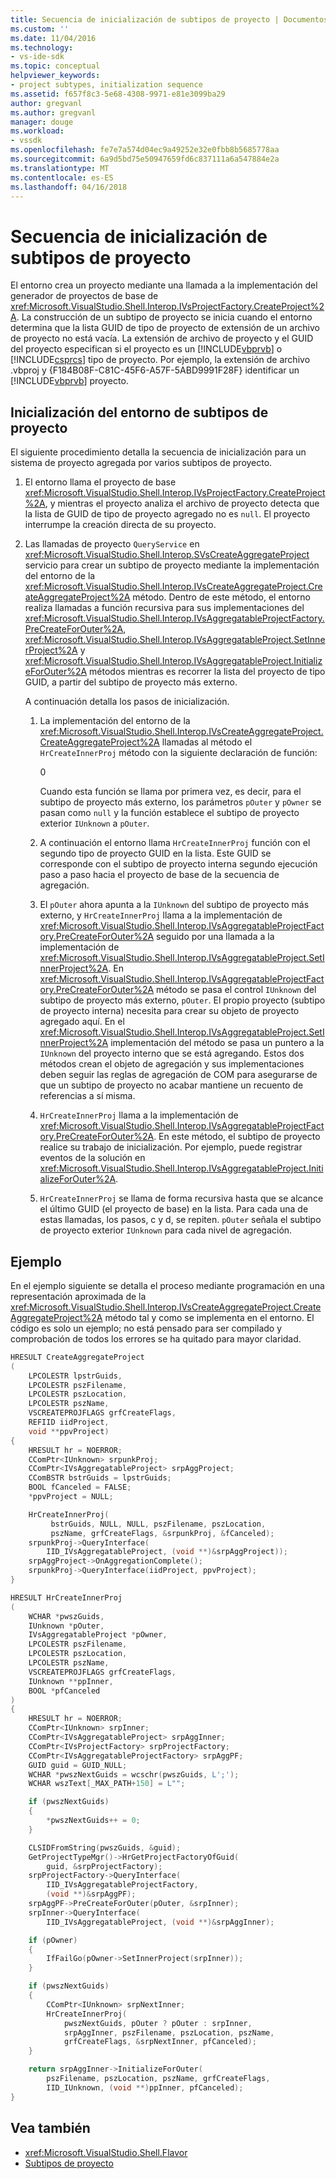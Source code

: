 ```yaml
---
title: Secuencia de inicialización de subtipos de proyecto | Documentos de Microsoft
ms.custom: ''
ms.date: 11/04/2016
ms.technology:
- vs-ide-sdk
ms.topic: conceptual
helpviewer_keywords:
- project subtypes, initialization sequence
ms.assetid: f657f8c3-5e68-4308-9971-e81e3099ba29
author: gregvanl
ms.author: gregvanl
manager: douge
ms.workload:
- vssdk
ms.openlocfilehash: fe7e7a574d04ec9a49252e32e0fbb8b5685778aa
ms.sourcegitcommit: 6a9d5bd75e50947659fd6c837111a6a547884e2a
ms.translationtype: MT
ms.contentlocale: es-ES
ms.lasthandoff: 04/16/2018
---
```

# <a name="initialization-sequence-of-project-subtypes"></a>Secuencia de inicialización de subtipos de proyecto
El entorno crea un proyecto mediante una llamada a la implementación del generador de proyectos de base de <xref:Microsoft.VisualStudio.Shell.Interop.IVsProjectFactory.CreateProject%2A>. La construcción de un subtipo de proyecto se inicia cuando el entorno determina que la lista GUID de tipo de proyecto de extensión de un archivo de proyecto no está vacía. La extensión de archivo de proyecto y el GUID del proyecto especifican si el proyecto es un [!INCLUDE[vbprvb](../../code-quality/includes/vbprvb_md.md)] o [!INCLUDE[csprcs](../../data-tools/includes/csprcs_md.md)] tipo de proyecto. Por ejemplo, la extensión de archivo .vbproj y {F184B08F-C81C-45F6-A57F-5ABD9991F28F} identificar un [!INCLUDE[vbprvb](../../code-quality/includes/vbprvb_md.md)] proyecto.

## <a name="environments-initialization-of-project-subtypes"></a>Inicialización del entorno de subtipos de proyecto
 El siguiente procedimiento detalla la secuencia de inicialización para un sistema de proyecto agregada por varios subtipos de proyecto.

1.  El entorno llama el proyecto de base <xref:Microsoft.VisualStudio.Shell.Interop.IVsProjectFactory.CreateProject%2A>, y mientras el proyecto analiza el archivo de proyecto detecta que la lista de GUID de tipo de proyecto agregado no es `null`. El proyecto interrumpe la creación directa de su proyecto.

2.  Las llamadas de proyecto `QueryService` en <xref:Microsoft.VisualStudio.Shell.Interop.SVsCreateAggregateProject> servicio para crear un subtipo de proyecto mediante la implementación del entorno de la <xref:Microsoft.VisualStudio.Shell.Interop.IVsCreateAggregateProject.CreateAggregateProject%2A> método. Dentro de este método, el entorno realiza llamadas a función recursiva para sus implementaciones del <xref:Microsoft.VisualStudio.Shell.Interop.IVsAggregatableProjectFactory.PreCreateForOuter%2A>, <xref:Microsoft.VisualStudio.Shell.Interop.IVsAggregatableProject.SetInnerProject%2A> y <xref:Microsoft.VisualStudio.Shell.Interop.IVsAggregatableProject.InitializeForOuter%2A> métodos mientras es recorrer la lista del proyecto de tipo GUID, a partir del subtipo de proyecto más externo.

     A continuación detalla los pasos de inicialización.

    1.  La implementación del entorno de la <xref:Microsoft.VisualStudio.Shell.Interop.IVsCreateAggregateProject.CreateAggregateProject%2A> llamadas al método el `HrCreateInnerProj` método con la siguiente declaración de función:

         <CodeContentPlaceHolder>0</CodeContentPlaceHolder>

         Cuando esta función se llama por primera vez, es decir, para el subtipo de proyecto más externo, los parámetros `pOuter` y `pOwner` se pasan como `null` y la función establece el subtipo de proyecto exterior `IUnknown` a `pOuter`.

    2.  A continuación el entorno llama `HrCreateInnerProj` función con el segundo tipo de proyecto GUID en la lista. Este GUID se corresponde con el subtipo de proyecto interna segundo ejecución paso a paso hacia el proyecto de base de la secuencia de agregación.

    3.  El `pOuter` ahora apunta a la `IUnknown` del subtipo de proyecto más externo, y `HrCreateInnerProj` llama a la implementación de <xref:Microsoft.VisualStudio.Shell.Interop.IVsAggregatableProjectFactory.PreCreateForOuter%2A> seguido por una llamada a la implementación de <xref:Microsoft.VisualStudio.Shell.Interop.IVsAggregatableProject.SetInnerProject%2A>. En <xref:Microsoft.VisualStudio.Shell.Interop.IVsAggregatableProjectFactory.PreCreateForOuter%2A> método se pasa el control `IUnknown` del subtipo de proyecto más externo, `pOuter`. El propio proyecto (subtipo de proyecto interna) necesita para crear su objeto de proyecto agregado aquí. En el <xref:Microsoft.VisualStudio.Shell.Interop.IVsAggregatableProject.SetInnerProject%2A> implementación del método se pasa un puntero a la `IUnknown` del proyecto interno que se está agregando. Estos dos métodos crean el objeto de agregación y sus implementaciones deben seguir las reglas de agregación de COM para asegurarse de que un subtipo de proyecto no acabar mantiene un recuento de referencias a sí misma.

    4.  `HrCreateInnerProj` llama a la implementación de <xref:Microsoft.VisualStudio.Shell.Interop.IVsAggregatableProjectFactory.PreCreateForOuter%2A>. En este método, el subtipo de proyecto realice su trabajo de inicialización. Por ejemplo, puede registrar eventos de la solución en <xref:Microsoft.VisualStudio.Shell.Interop.IVsAggregatableProject.InitializeForOuter%2A>.

    5.  `HrCreateInnerProj` se llama de forma recursiva hasta que se alcance el último GUID (el proyecto de base) en la lista. Para cada una de estas llamadas, los pasos, c y d, se repiten. `pOuter` señala el subtipo de proyecto exterior `IUnknown` para cada nivel de agregación.

## <a name="example"></a>Ejemplo

En el ejemplo siguiente se detalla el proceso mediante programación en una representación aproximada de la <xref:Microsoft.VisualStudio.Shell.Interop.IVsCreateAggregateProject.CreateAggregateProject%2A> método tal y como se implementa en el entorno. El código es solo un ejemplo; no está pensado para ser compilado y comprobación de todos los errores se ha quitado para mayor claridad.

```cpp
HRESULT CreateAggregateProject
(
    LPCOLESTR lpstrGuids,
    LPCOLESTR pszFilename,
    LPCOLESTR pszLocation,
    LPCOLESTR pszName,
    VSCREATEPROJFLAGS grfCreateFlags,
    REFIID iidProject,
    void **ppvProject)
{
    HRESULT hr = NOERROR;
    CComPtr<IUnknown> srpunkProj;
    CComPtr<IVsAggregatableProject> srpAggProject;
    CComBSTR bstrGuids = lpstrGuids;
    BOOL fCanceled = FALSE;
    *ppvProject = NULL;

    HrCreateInnerProj(
         bstrGuids, NULL, NULL, pszFilename, pszLocation,
         pszName, grfCreateFlags, &srpunkProj, &fCanceled);
    srpunkProj->QueryInterface(
        IID_IVsAggregatableProject, (void **)&srpAggProject));
    srpAggProject->OnAggregationComplete();
    srpunkProj->QueryInterface(iidProject, ppvProject);
}

HRESULT HrCreateInnerProj
(
    WCHAR *pwszGuids,
    IUnknown *pOuter,
    IVsAggregatableProject *pOwner,
    LPCOLESTR pszFilename,
    LPCOLESTR pszLocation,
    LPCOLESTR pszName,
    VSCREATEPROJFLAGS grfCreateFlags,
    IUnknown **ppInner,
    BOOL *pfCanceled
)
{
    HRESULT hr = NOERROR;
    CComPtr<IUnknown> srpInner;
    CComPtr<IVsAggregatableProject> srpAggInner;
    CComPtr<IVsProjectFactory> srpProjectFactory;
    CComPtr<IVsAggregatableProjectFactory> srpAggPF;
    GUID guid = GUID_NULL;
    WCHAR *pwszNextGuids = wcschr(pwszGuids, L';');
    WCHAR wszText[_MAX_PATH+150] = L"";

    if (pwszNextGuids)
    {
        *pwszNextGuids++ = 0;
    }

    CLSIDFromString(pwszGuids, &guid);
    GetProjectTypeMgr()->HrGetProjectFactoryOfGuid(
        guid, &srpProjectFactory);
    srpProjectFactory->QueryInterface(
        IID_IVsAggregatableProjectFactory,
        (void **)&srpAggPF);
    srpAggPF->PreCreateForOuter(pOuter, &srpInner);
    srpInner->QueryInterface(
        IID_IVsAggregatableProject, (void **)&srpAggInner);

    if (pOwner)
    {
        IfFailGo(pOwner->SetInnerProject(srpInner));
    }

    if (pwszNextGuids)
    {
        CComPtr<IUnknown> srpNextInner;
        HrCreateInnerProj(
            pwszNextGuids, pOuter ? pOuter : srpInner,
            srpAggInner, pszFilename, pszLocation, pszName,
            grfCreateFlags, &srpNextInner, pfCanceled);
    }

    return srpAggInner->InitializeForOuter(
        pszFilename, pszLocation, pszName, grfCreateFlags,
        IID_IUnknown, (void **)ppInner, pfCanceled);
}
```

## <a name="see-also"></a>Vea también

- <xref:Microsoft.VisualStudio.Shell.Flavor>
- [Subtipos de proyecto](../../extensibility/internals/project-subtypes.md)